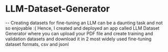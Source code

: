 # LLM-Dataset-Generator
-- Creating datasets for fine-tuning an LLM can be a daunting task and not so enjoyable :(
Hence, I created and deployed an app called LLM Dataset Generator where you can upload your PDF file and create training and validation datasets and download it in 2 most widely used fine-tuning dataset formats, csv and jsonl
